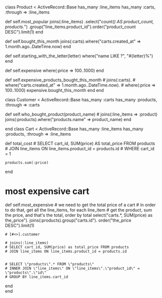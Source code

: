 class Product < ActiveRecord::Base
  has_many :line_items
  has_many :carts, :through => :line_items

  def self.most_popular
    joins(:line_items)
    .select("count(*) AS product_count, products.*")
    .group("line_items.product_id").order("product_count DESC").limit(1)
  end

  def self.bought_this_month
    joins(:carts).where("carts.created_at" => 1.month.ago..DateTime.now)
  end

  def self.starting_with_the_letter(letter)
    where("name LIKE ?", "#{letter}%")
  end

  def self.expensive
    where(:price => 100..1000)
  end

  def self.expensive_products_bought_this_month
    # joins(:carts).
    # where("carts.created_at" => 1.month.ago..DateTime.now).
    # where(:price => 100..1000)
    expensive.bought_this_month
  end
end

class Customer < ActiveRecord::Base
  has_many :carts
  has_many :products, :through => :carts

  def self.who_bought_product(product_name)
    # joins(:line_items => :product)
    joins(:products).where("products.name" => product_name)
  end
    
end
class Cart < ActiveRecord::Base
  has_many :line_items
  has_many :products, :through => :line_items

  def total_cost
    # SELECT cart_id, SUM(price) AS total_price FROM products 
    # JOIN line_items ON line_items.product_id = products.id
    # WHERE cart_id = 1

    products.sum(:price)
  end

  # most expensive cart
  def self.most_expensive
    # we need to get the total price of a cart
    # in order to do that, get all the line_items, for each line_item
    # get the product, sum the price, and that's the total, order by total
    select("carts.*, SUM(price) as the_price").
    joins(:products).group("carts.id").
    order("the_price DESC").limit(1)

    # [#<>].customer

    # joins(:line_items)
    # SELECT cart_id, SUM(price) as total_price FROM products 
    # JOIN line_items ON line_items.product_id = products.id


    # SELECT \"products\".* FROM \"products\" 
    # INNER JOIN \"line_items\" ON \"line_items\".\"product_id\" = \"products\".\"id\" 
    # GROUP BY line_items.cart_id
  end  
end
